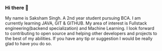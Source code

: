 ### Hi there 👋
My name is Saksham Singh.
A 2nd year student pursuing BCA.
I am currently learning JAVA, GIT & GITHUB.
My area of interest is Fullstack engineering(backend specialization) and Machine Learning.
I look forward to contributing to open source and helping other developers and projects to the best of my abilities.
If you have any tip or suggestion I would be really glad to have you do so. 

<!--
**singh-saksham/singh-saksham** is a ✨ _special_ ✨ repository because its `README.md` (this file) appears on your GitHub profile.

Here are some ideas to get you started:

- 🔭 I’m currently working on ...
- 🌱 I’m currently learning ...
- 👯 I’m looking to collaborate on ...
- 🤔 I’m looking for help with ...
- 💬 Ask me about ...
- 📫 How to reach me: ...
- 😄 Pronouns: ...
- ⚡ Fun fact: ...
-->
